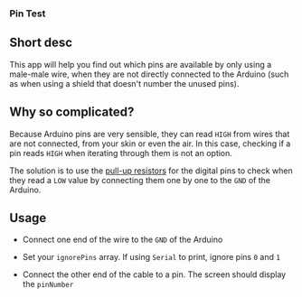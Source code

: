 ### Pin Test

## Short desc

This app will help you find out which pins are available by only using a male-male wire, when they are not directly connected to the Arduino (such as when using a shield that doesn't number the unused pins).

## Why so complicated?

Because Arduino pins are very sensible, they can read `HIGH` from wires that are not connected, from your skin or even the air. In this case, checking if a pin reads `HIGH` when iterating through them is not an option.

The solution is to use the [pull-up resistors](https://www.arduino.cc/en/Tutorial/DigitalPins) for the digital pins to check when they read a `LOW` value by connecting them one by one to the `GND` of the Arduino.

## Usage 

* Connect one end of the wire to the `GND` of the Arduino

* Set your `ignorePins` array. If using `Serial` to print, ignore pins `0` and `1`

* Connect the other end of the cable to a pin. The screen should display the `pinNumber`




